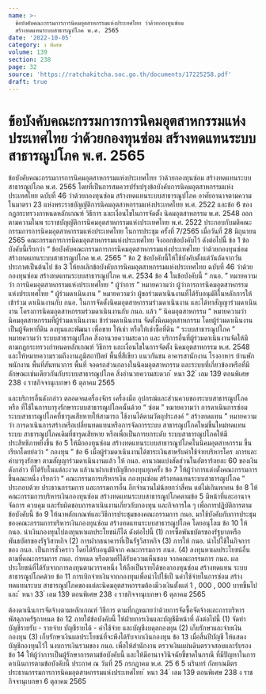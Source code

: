```yaml
---
name: >-
  ข้อบังคับคณะกรรมการการนิคมอุตสาหกรรมแห่งประเทศไทย ว่าด้วยกองทุนซ่อม
  สร้างทดแทนระบบสาธารณูปโภค พ.ศ. 2565
date: '2022-10-05'
category: ง พิเศษ
volume: 139
section: 238
page: 32
source: 'https://ratchakitcha.soc.go.th/documents/17225258.pdf'
draft: true
---
```


# ข้อบังคับคณะกรรมการการนิคมอุตสาหกรรมแห่งประเทศไทย ว่าด้วยกองทุนซ่อม สร้างทดแทนระบบสาธารณูปโภค พ.ศ. 2565

ข้อบังคับคณะกรรมการการนิคมอุตสาหกรรมแห่งประเทศไทย ว่าด้วยกองทุนซ่อม สร้างทดแทนระบบสาธารณูปโภค พ.ศ. 2565 โดยที่เป็นการสมควรปรับปรุงข้อบังคับการนิคมอุตสาหกรรมแห่งประเทศไทย ฉบับที่ 46 ว่าด้วยกองทุนซ่อม สร้างทดแทนระบบสาธารณูปโภค อาศัยอานาจตามความในมาตรา 23 แห่งพระราชบัญญัติการนิคมอุตสาหกรรมแห่งประเทศไทย พ.ศ. 2522 และข้อ 6 ของกฎกระทรวงกาหนดหลักเกณฑ์ วิธีการ และเงื่อนไขในการจัดตั้ง นิคมอุตสาหกรรม พ.ศ. 2548 ออกตามความในพ ระราชบัญญัติการนิคมอุตสาหกรรมแห่งประเทศไทย พ.ศ. 2522 ประกอบกับมติคณะกรรมการการนิคมอุตสาหกรรมแห่งประเทศไทย ในการประชุม ครั้งที่ 7/2565 เมื่อวันที่ 28 มิถุนายน 2565 คณะกรรมการการนิคมอุตสาหกรรมแห่งประเทศไทย จึงออกข้อบังคับไว้ ดังต่อไปนี้ ข้อ 1 ข้อ บังคับนี้เรียกว่า “ ข้อบังคับคณะกรรมการการนิคมอุตสาหกรรมแห่งประเทศไทย ว่าด้วยกองทุนซ่อม สร้างทดแทนระบบสาธารณูปโภค พ.ศ. 2565 ” ข้อ 2 ข้อบังคับนี้ให้ใช้บังคับตั้งแต่วันถัดจากวันประกาศเป็นต้นไป ข้อ 3 ให้ยกเลิกข้อบังคับการนิคมอุตสาหกรรมแห่งประเทศไทย ฉบับที่ 46 ว่าด้วย กองทุนซ่อม สร้างทดแทนระบบสาธารณูปโภค พ.ศ. 2534 ข้อ 4 ในข้อบังคับนี้ “ กนอ. ” หมายความว่า การนิคมอุตสาหกรรมแห่งประเทศไทย “ ผู้ว่าการ ” หมายความว่า ผู้ว่าการการนิคมอุตสาหกรรมแห่งประเทศไทย “ ผู้ร่วมดาเนินงาน ” หมายความว่า ผู้ขอร่วมดาเนินงานที่ได้รับอนุมัติในหลักการให้เข้าร่วม ดาเนินงานกับ กนอ. ในการจัดตั้งนิคมอุตสาหกรรมร่วมดาเนินงาน และได้ทาสัญญาร่วมดาเนินงาน โครงการนิคมอุตสาหกรรมร่วมดาเนินงานกับ กนอ. แล้ว “ นิคมอุตสาหกรรม ” หมายความว่า นิคมอุตสาหกรรมที่ผู้ร่วมดาเนินงานเ ข้าร่วมดาเนินงาน จัดตั้งนิคมอุตสาหกรรม โดยผู้ร่วมดาเนินงานเป็นผู้จัดหาที่ดิน ลงทุนและพัฒนา เพื่อขาย ให้เช่า หรือให้เช่าซื้อที่ดิน “ ระบบสาธารณูปโภค ” หมายความว่า ระบบสาธารณูปโภค สิ่งอานวยความสะดวก และ บริการอื่นที่ผู้ร่วมดาเนินงานจัดให้มีตามกฎกระทรวงกำหนดหลักเกณฑ์ วิธีการ และเงื่อนไขในการจัดตั้ง นิคมอุตสาหกรรม พ.ศ. 2548 และให้หมายความรวมถึงงานภูมิสถาปัตย์ พื้นที่สีเขียว แนวกันชน อาคารสานักงาน โรงอาหาร บ้านพักพนักงาน พื้นที่สันทนาการ พื้นที่ จอดรถส่วนกลางในนิคมอุตสาหกรรม และระบบที่เกี่ยวข้องหรือที่มีลักษณะเช่นเดียวกันกับระบบสาธารณูปโภค สิ่งอำนวยความสะดวก ้ หนา 32 ่ เลม 139 ตอนพิเศษ 238 ง ราชกิจจานุเบกษา 6 ตุลาคม 2565

และบริการอื่นดังกล่าว ตลอดจนเครื่องจักร เครื่องมือ อุปกรณ์และส่วนควบของระบบสาธารณูปโภค หรือ ที่ใช้ในการบารุงรักษาระบบสาธารณูปโภคนั้นด้วย “ ซ่อม ” หมายความว่า การดาเนินการซ่อมระบบสาธารณูปโภคที่ชารุดเสียหายให้สามารถ ใช้งานได้ตามวัตถุประสงค์ “ สร้างทดแทน ” หมายความว่า การดาเนินการสร้างหรือเปลี่ยนทดแทนหรือการจัดการระบบ สาธารณูปโภคใหม่ขึ้นใหม่ทดแทนระบบ สาธารณูปโภคเดิมที่ชารุดเสียหาย หรือเพื่อเป็นการยกระดับ ระบบสาธารณูปโภคให้มีประสิทธิภาพยิ่งขึ้น ข้อ 5 ให้มีกองทุนซ่อม สร้างทดแทนระบบสาธารณูปโภคในนิคมอุตสาหกรรม ขึ้น เรียกโดยย่อว่า “ กองทุน ” ข้อ 6 เมื่อผู้ร่วมดาเนินงานได้ชาระเงินสาหรับค่าใช้จ่ายบริหารโคร งการและค่าบารุงรักษา ตามสัญญาร่วมดาเนินงานแล้ว ให้ กนอ. คานวณแบ่งสัดส่วนในอัตราร้อยละ 60 ของเงินดังกล่าว ที่ได้รับในแต่ละงวด แล้วนาฝากเข้าบัญชีกองทุนทุกครั้ง ข้อ 7 ให้ผู้ว่าการแต่งตั้งคณะกรรมการขึ้นคณะหนึ่ง เรียกว่า “ คณะกรรมการบริหารเงิน กองทุนซ่อม สร้างทดแทนระบบสาธารณูปโภค ” ประกอบด้วย ประธานกรรมการ และกรรมการอื่น อีกจำนวนไม่น้อยกว่าสี่คน แต่ไม่เกินหกคน ข้อ 8 ให้คณะกรรมการบริหารเงินกองทุนซ่อม สร้างทดแทนระบบสาธารณูปโภคตามข้อ 5 มีหน้าที่และอานาจจัดการ ควบคุม และรับผิดชอบการดาเนินงานเกี่ยวกับกองทุน และกิจการใด ๆ เพื่อการปฏิบัติการตามข้อบังคับนี้ ข้อ 9 ให้นาหลักเกณฑ์และวิธีการประชุมของคณะกรรมการ กนอ. มาใช้บังคับกับการประชุม ของคณะกรรมการบริหารเงินกองทุนซ่อม สร้างทดแทนระบบสาธารณูปโภค โดยอนุโลม ข้อ 10 ให้ กนอ. นำเงินกองทุนไปลงทุนหาผลประโยชน์ก็ได้ ดังต่อไปนี้ (1) การซื้อพันธบัตรของรัฐบาลหรือพันธบัตรของรัฐวิสาหกิจ (2) การฝากธนาคารที่เป็นรัฐวิสาหกิจ (3) การให้ กนอ. นำไปใช้ในกิจการของ กนอ. เป็นการชั่วคราว โดยได้รับอนุมัติจาก คณะกรรมการ กนอ. (4) ลงทุนหาผลประโยชน์อื่นตามที่คณะกรรมการ กนอ. กำหนด หรือตามที่ได้รับความเห็นชอบ จากคณะกรรมการ กนอ. ผลประโยชน์ที่ได้รับจากการลงทุนตามวรรคหนึ่ง ให้ถือเป็นรายได้ของกองทุนซ่อม สร้างทดแทน ระบบสาธารณูปโภคด้วย ข้อ 11 การเบิกจ่ายเงินจากกองทุนเพื่อนำไปใช้เป็ นค่าใช้จ่ายในการซ่อม สร้างทดแทนระบบ สาธารณูปโภคของแต่ละนิคมอุตสาหกรรมต้องมีวงเงินตั้งแต่ 1 , 000 , 000 บาทขึ้นไป และ ้ หนา 33 ่ เลม 139 ตอนพิเศษ 238 ง ราชกิจจานุเบกษา 6 ตุลาคม 2565

ต้องดาเนินการจัดจ้างตามหลักเกณฑ์ วิธีการ ตามที่กฎหมายว่าด้วยการจัดซื้อจัดจ้างและการบริหาร พัสดุภาครัฐกาหนด ข้อ 12 ภายใต้ข้อบังคับนี้ ให้ฝ่ายการเงินและบัญชีมีหน้าที่ ดังต่อไปนี้ (1) จัดทำบัญชีรายรับ - รายจ่าย บัญชีรายได้ - ค่าใช้จ่าย และบัญชีงบดุลกองทุน (2) เก็บรักษาและจ่ายเงินกองทุน (3) เก็บรักษาเงินผลประโยชน์ที่จะพึงได้รับจากเงินกองทุน ข้อ 13 เมื่อสิ้นปีบัญชี ให้แสดงบัญชีกองทุนไว้ใ นงบการเงินรวมของ กนอ. เพื่อให้สำนักงาน ตรวจเงินแผ่นดินตรวจสอบและรับรอง ข้อ 14 ให้ผู้ว่าการเป็นผู้รักษาการตามข้อบังคับนี้ และให้มีอานาจวินิจฉัยชี้ขาดในกรณี ที่มีปัญหาในการดาเนินการตามข้อบังคับนี้ ประกาศ ณ วันที่ 25 กรกฎาคม พ.ศ. 25 6 5 นรินทร์ กัลยาณมิตร ประธานกรรมการการนิคมอุตสาหกรรมแห่งประเทศไทย ้ หนา 34 ่ เลม 139 ตอนพิเศษ 238 ง ราชกิจจานุเบกษา 6 ตุลาคม 2565
